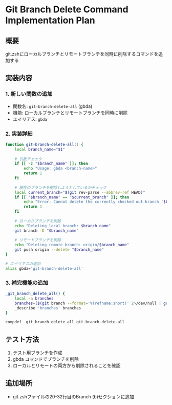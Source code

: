 # Git Branch Delete Command Implementation Plan

## 概要
git.zshにローカルブランチとリモートブランチを同時に削除するコマンドを追加する

## 実装内容

### 1. 新しい関数の追加
- 関数名: `git-branch-delete-all` (gbda)
- 機能: ローカルブランチとリモートブランチを同時に削除
- エイリアス: `gbda`

### 2. 実装詳細
```zsh
function git-branch-delete-all() {
    local branch_name="$1"
    
    # 引数チェック
    if [[ -z "$branch_name" ]]; then
        echo "Usage: gbda <branch-name>"
        return 1
    fi
    
    # 現在のブランチを削除しようとしているかチェック
    local current_branch="$(git rev-parse --abbrev-ref HEAD)"
    if [[ "$branch_name" == "$current_branch" ]]; then
        echo "Error: Cannot delete the currently checked out branch '$branch_name'"
        return 1
    fi
    
    # ローカルブランチを削除
    echo "Deleting local branch: $branch_name"
    git branch -D "$branch_name"
    
    # リモートブランチを削除
    echo "Deleting remote branch: origin/$branch_name"
    git push origin --delete "$branch_name"
}

# エイリアスの追加
alias gbda='git-branch-delete-all'
```

### 3. 補完機能の追加
```zsh
_git_branch_delete_all() {
    local -a branches
    branches=($(git branch --format='%(refname:short)' 2>/dev/null | grep -v "^$(git rev-parse --abbrev-ref HEAD)$"))
    _describe 'branches' branches
}

compdef _git_branch_delete_all git-branch-delete-all
```

## テスト方法
1. テスト用ブランチを作成
2. gbda コマンドでブランチを削除
3. ローカルとリモートの両方から削除されることを確認

## 追加場所
- git.zshファイルの20-32行目のBranch (b)セクションに追加